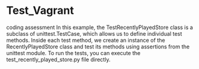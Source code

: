 # Test_Vagrant
coding assessment
In this example, the TestRecentlyPlayedStore class is a subclass of unittest.TestCase, which allows us to define individual test methods. Inside each test method, we create an instance of the RecentlyPlayedStore class and test its methods using assertions from the unittest module.
To run the tests, you can execute the test_recently_played_store.py file directly.
